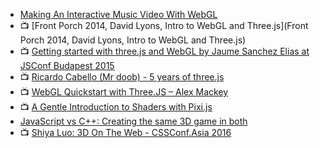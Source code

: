 

- [Making An Interactive Music Video With WebGL](https://medium.com/@superhighfives/making-a-music-video-f60757ceb4cf)
- :tv: [Front Porch 2014, David Lyons, Intro to WebGL and Three.js](Front Porch 2014, David Lyons, Intro to WebGL and Three.js)
- :tv: [Getting started with three.js and WebGL by Jaume Sanchez Elias at JSConf Budapest 2015](https://youtu.be/HwkGTYRopYg)
- :tv: [Ricardo Cabello (Mr doob) - 5 years of three.js](https://youtu.be/57P8julAaRE)
- :tv: [WebGL Quickstart with Three.JS – Alex Mackey](https://youtu.be/bTWb3qqffHI)
- :tv: [A Gentle Introduction to Shaders with Pixi.js](http://www.awwwards.com/a-gentle-introduction-to-shaders-with-pixi-js.html)
- [JavaScript vs C++: Creating the same 3D game in both](http://www.irrlicht3d.org/pivot/entry.php?id=1513)
- :tv: [Shiya Luo: 3D On The Web - CSSConf.Asia 2016](https://www.youtube.com/watch?v=wvmllSN2RLA)
